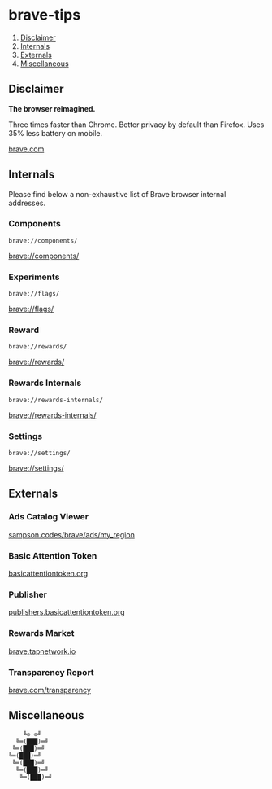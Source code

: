 # brave-tips

1. [Disclaimer](#disclaimer)
1. [Internals](#internals)
1. [Externals](#externals)
1. [Miscellaneous](#miscellaneous)

## Disclaimer

**The browser reimagined.**

Three times  faster than Chrome. Better  privacy by default than  Firefox. Uses
35% less battery on mobile.

[brave.com](https://brave.com/)

## Internals

Please find below a non-exhaustive list of Brave browser internal addresses.

### Components

`brave://components/`

[brave://components/](brave://components/)

### Experiments

`brave://flags/`

[brave://flags/](brave://flags/)

### Reward

`brave://rewards/`

[brave://rewards/](brave://rewards/)

### Rewards Internals

`brave://rewards-internals/`

[brave://rewards-internals/](brave://rewards-internals/)

### Settings

`brave://settings/`

[brave://settings/](brave://settings/)

## Externals

### Ads Catalog Viewer

[sampson.codes/brave/ads/my_region](https://sampson.codes/brave/ads/my_region/)

###  Basic Attention Token

[basicattentiontoken.org](https://basicattentiontoken.org/)

### Publisher

[publishers.basicattentiontoken.org](https://publishers.basicattentiontoken.org/)

### Rewards Market

[brave.tapnetwork.io](https://brave.tapnetwork.io/)

### Transparency Report

[brave.com/transparency](https://brave.com/transparency/)

## Miscellaneous

```
    ╚⊙ ⊙╝
  ╚═(███)═╝
 ╚═(███)═╝
╚═(███)═╝
 ╚═(███)═╝
  ╚═(███)═╝
   ╚═(███)═╝
```
